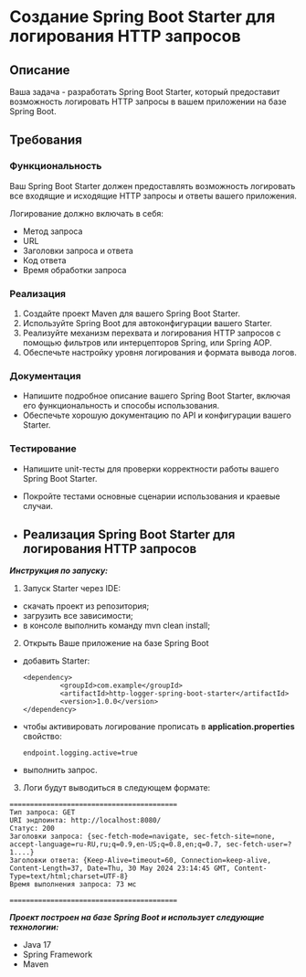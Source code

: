 # Создание Spring Boot Starter для логирования HTTP запросов

## Описание

Ваша задача - разработать Spring Boot Starter, который предоставит возможность логировать HTTP запросы в вашем приложении на базе Spring Boot.

## Требования

### Функциональность

Ваш Spring Boot Starter должен предоставлять возможность логировать все входящие и исходящие HTTP запросы и ответы вашего приложения.

Логирование должно включать в себя:
- Метод запроса
- URL
- Заголовки запроса и ответа
- Код ответа
- Время обработки запроса

### Реализация

1. Создайте проект Maven для вашего Spring Boot Starter.
2. Используйте Spring Boot для автоконфигурации вашего Starter.
3. Реализуйте механизм перехвата и логирования HTTP запросов с помощью фильтров или интерцепторов Spring, или Spring AOP.
4. Обеспечьте настройку уровня логирования и формата вывода логов.

### Документация

- Напишите подробное описание вашего Spring Boot Starter, включая его функциональность и способы использования.
- Обеспечьте хорошую документацию по API и конфигурации вашего Starter.

### Тестирование

- Напишите unit-тесты для проверки корректности работы вашего Spring Boot Starter.
- Покройте тестами основные сценарии использования и краевые случаи.

- ## Реализация Spring Boot Starter для логирования HTTP запросов

_**Инструкция по запуску:**_

1. Запуск Starter через IDE:
- скачать проект из репозитория;
- загрузить все зависимости;
- в консоле выполнить команду mvn clean install;

2. Открыть Ваше приложение на базе Spring Boot
- добавить Starter:
   ```
   <dependency>
            <groupId>com.example</groupId>
            <artifactId>http-logger-spring-boot-starter</artifactId>
            <version>1.0.0</version>
   </dependency>
   ```
- чтобы активировать логирование прописать в **application.properties** свойство:
   ```
   endpoint.logging.active=true
   ```
- выполнить запрос.

3. Логи будут выводиться в следующем формате: 
```
=========================================
Тип запроса: GET
URI эндпоинта: http://localhost:8080/
Статус: 200
Заголовки запроса: {sec-fetch-mode=navigate, sec-fetch-site=none, accept-language=ru-RU,ru;q=0.9,en-US;q=0.8,en;q=0.7, sec-fetch-user=?1....}
Заголовки ответа: {Keep-Alive=timeout=60, Connection=keep-alive, Content-Length=37, Date=Thu, 30 May 2024 23:14:45 GMT, Content-Type=text/html;charset=UTF-8}
Время выполнения запроса: 73 мс

=========================================
 ```

_**Проект построен на базе Spring Boot и использует следующие технологии:**_
- Java 17
- Spring Framework
- Maven
